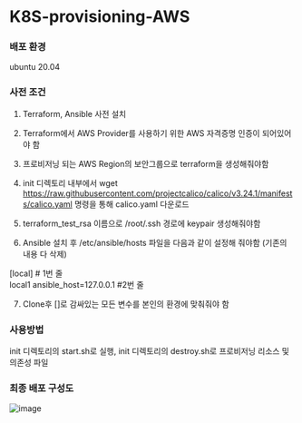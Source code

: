 # K8S-provisioning-AWS

### 배포 환경
  
  ubuntu 20.04
  
### 사전 조건

1. Terraform, Ansible 사전 설치

2. Terraform에서 AWS Provider를 사용하기 위한 AWS 자격증명 인증이 되어있어야 함

3. 프로비저닝 되는 AWS Region의 보안그룹으로 terraform을 생성해줘야함

4. init 디렉토리 내부에서 wget https://raw.githubusercontent.com/projectcalico/calico/v3.24.1/manifests/calico.yaml 명령을 통해 calico.yaml 다운로드

5. terraform_test_rsa 이름으로 /root/.ssh 경로에 keypair 생성해줘야함

6. Ansible 설치 후 /etc/ansible/hosts 파일을 다음과 같이 설정해 줘야함 (기존의 내용 다 삭제)

[local] # 1번 줄  
local1 ansible_host=127.0.0.1 #2번 줄

7. Clone후 []로 감싸있는 모든 변수를 본인의 환경에 맞춰줘야 함

### 사용방법
init 디렉토리의 start.sh로 실행, init 디렉토리의 destroy.sh로 프로비저닝 리소스 및 의존성 파일 

### 최종 배포 구성도

![image](https://user-images.githubusercontent.com/77333310/208241680-f0ab847f-6314-40da-8fe6-a44f8aeb0eac.png)
